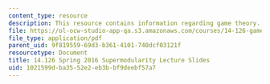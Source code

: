 ```yaml
---
content_type: resource
description: This resource contains information regarding game theory.
file: https://ol-ocw-studio-app-qa.s3.amazonaws.com/courses/14-126-game-theory-spring-2016/1021599dba3552e2eb3bbf9deebf57a7_MIT14_126S16_supermodular.pdf
file_type: application/pdf
parent_uid: 9f819559-69d3-b361-4101-740dcf03121f
resourcetype: Document
title: 14.126 Spring 2016 Supermodularity Lecture Slides
uid: 1021599d-ba35-52e2-eb3b-bf9deebf57a7
---
```

